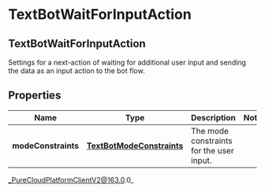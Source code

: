 # TextBotWaitForInputAction

## TextBotWaitForInputAction
Settings for a next-action of waiting for additional user input and sending the data as an input action to the bot flow.

## Properties

|Name | Type | Description | Notes|
|------------ | ------------- | ------------- | -------------|
| **modeConstraints** | [**TextBotModeConstraints**](TextBotModeConstraints) | The mode constraints for the user input. | |



_PureCloudPlatformClientV2@163.0.0_

